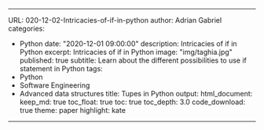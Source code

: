 
---
URL: 020-12-02-Intricacies-of-if-in-python
author: Adrian Gabriel
categories:
- Python
date: "2020-12-01 09:00:00"
description: Intricacies of if in Python
excerpt: Intricacies of if in Python
image: "img/taghia.jpg"
published: true
subtitle: Learn about the different possibilities to use if statement in Python
tags:
- Python
- Software Engineering
- Advanced data structures
title: Tupes in Python
output:
  html_document:
    keep_md: true
    toc_float: true
    toc: true
    toc_depth: 3.0
    code_download: true
    theme: paper
    highlight: kate
---
